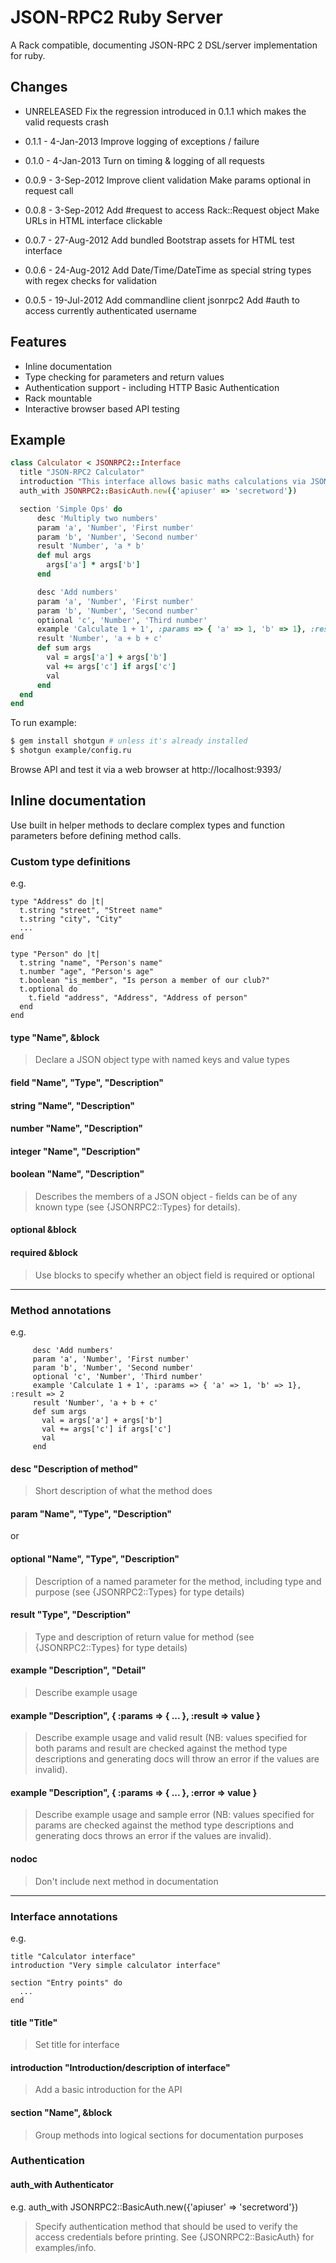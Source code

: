 # JSON-RPC2 Ruby Server

A Rack compatible, documenting JSON-RPC 2 DSL/server implementation for ruby.

## Changes

* UNRELEASED
  Fix the regression introduced in 0.1.1 which makes the valid requests crash

* 0.1.1 - 4-Jan-2013
  Improve logging of exceptions / failure

* 0.1.0 - 4-Jan-2013
  Turn on timing & logging of all requests

* 0.0.9 - 3-Sep-2012
  Improve client validation
  Make params optional in request call

* 0.0.8 - 3-Sep-2012
  Add #request to access Rack::Request object
  Make URLs in HTML interface clickable

* 0.0.7 - 27-Aug-2012
  Add bundled Bootstrap assets for HTML test interface

* 0.0.6 - 24-Aug-2012
  Add Date/Time/DateTime as special string types with regex checks for validation

* 0.0.5 - 19-Jul-2012
  Add commandline client jsonrpc2
  Add #auth to access currently authenticated username

## Features

* Inline documentation
* Type checking for parameters and return values
* Authentication support - including HTTP Basic Authentication
* Rack mountable
* Interactive browser based API testing

## Example

```ruby
class Calculator < JSONRPC2::Interface
  title "JSON-RPC2 Calculator"
  introduction "This interface allows basic maths calculations via JSON-RPC2"
  auth_with JSONRPC2::BasicAuth.new({'apiuser' => 'secretword'})

  section 'Simple Ops' do
      desc 'Multiply two numbers'
      param 'a', 'Number', 'First number'
      param 'b', 'Number', 'Second number'
      result 'Number', 'a * b'
      def mul args
        args['a'] * args['b']
      end

      desc 'Add numbers'
      param 'a', 'Number', 'First number'
      param 'b', 'Number', 'Second number'
      optional 'c', 'Number', 'Third number'
      example 'Calculate 1 + 1', :params => { 'a' => 1, 'b' => 1}, :result => 2
      result 'Number', 'a + b + c'
      def sum args
        val = args['a'] + args['b']
        val += args['c'] if args['c']
        val
      end
  end
end
```

To run example:
```bash
$ gem install shotgun # unless it's already installed
$ shotgun example/config.ru
```

Browse API and test it via a web browser at http://localhost:9393/

## Inline documentation

Use built in helper methods to declare complex types and function
parameters before defining method calls.

### Custom type definitions

e.g.

    type "Address" do |t|
      t.string "street", "Street name"
      t.string "city", "City"
      ...
    end

    type "Person" do |t|
      t.string "name", "Person's name"
      t.number "age", "Person's age"
      t.boolean "is_member", "Is person a member of our club?"
      t.optional do
        t.field "address", "Address", "Address of person"
      end
    end

#### type "Name", &block

> Declare a JSON object type with named keys and value types

#### field "Name", "Type", "Description"
#### string "Name", "Description"
#### number "Name", "Description"
#### integer "Name", "Description"
#### boolean "Name", "Description"

> Describes the members of a JSON object - fields can be of any known type (see {JSONRPC2::Types} for details).

#### optional &block
#### required &block

> Use blocks to specify whether an object field is required or optional

---

### Method annotations

e.g.

         desc 'Add numbers'
         param 'a', 'Number', 'First number'
         param 'b', 'Number', 'Second number'
         optional 'c', 'Number', 'Third number'
         example 'Calculate 1 + 1', :params => { 'a' => 1, 'b' => 1}, :result => 2
         result 'Number', 'a + b + c'
         def sum args
           val = args['a'] + args['b']
           val += args['c'] if args['c']
           val
         end

#### desc "Description of method"

> Short description of what the method does

#### param "Name", "Type", "Description"

or

#### optional "Name", "Type", "Description"

> Description of a named parameter for the method, including type and purpose (see {JSONRPC2::Types} for type details)

#### result "Type", "Description"

> Type and description of return value for method (see {JSONRPC2::Types} for type details)

#### example "Description", "Detail"

> Describe example usage

#### example "Description", { :params => { ... }, :result => value }

> Describe example usage and valid result (NB: values specified for both params and result are checked against the method type descriptions and generating docs will throw an error if the values are invalid).

#### example "Description", { :params => { ... }, :error => value }

> Describe example usage and sample error (NB: values specified for params are checked against the method type descriptions and generating docs throws an error if the values are invalid).

#### nodoc

> Don't include next method in documentation

---

### Interface annotations

e.g.

    title "Calculator interface"
    introduction "Very simple calculator interface"

    section "Entry points" do
      ...
    end

#### title "Title"

> Set title for interface

#### introduction "Introduction/description of interface"

> Add a basic introduction for the API

#### section "Name", &block

> Group methods into logical sections for documentation purposes

### Authentication

#### auth_with Authenticator

e.g.
    auth_with JSONRPC2::BasicAuth.new({'apiuser' => 'secretword'})

> Specify authentication method that should be used to verify the access credentials before printing.  See {JSONRPC2::BasicAuth} for examples/info.
